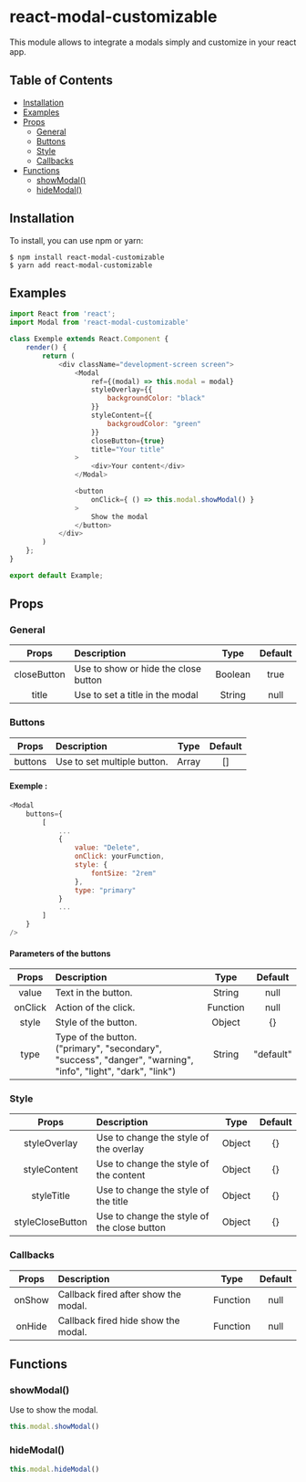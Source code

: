 # react-modal-customizable <!-- omit in toc -->
This module allows to integrate a modals simply and customize in your react app.

## Table of Contents <!-- omit in toc -->

- [Installation](#installation)
- [Examples](#examples)
- [Props](#props)
  - [General](#general)
  - [Buttons](#buttons)
  - [Style](#style)
  - [Callbacks](#callbacks)
- [Functions](#functions)
  - [showModal()](#showmodal)
  - [hideModal()](#hidemodal)

## Installation
To install, you can use npm or yarn:
```
$ npm install react-modal-customizable
$ yarn add react-modal-customizable
```

## Examples
``` js
import React from 'react';
import Modal from 'react-modal-customizable'

class Exemple extends React.Component {
    render() {
        return (
            <div className="development-screen screen">
                <Modal
                    ref={(modal) => this.modal = modal}
                    styleOverlay={{
                        backgroundColor: "black"
                    }}
                    styleContent={{
                        backgroudColor: "green"
                    }}
                    closeButton={true}
                    title="Your title"
                >
                    <div>Your content</div>
                </Modal>

                <button
                    onClick={ () => this.modal.showModal() }
                >
                    Show the modal
                </button>
            </div>
        )
    };
}

export default Example;
```

## Props
### General
|    Props    | Description                          |  Type   | Default |
| :---------: | :----------------------------------- | :-----: | :-----: |
| closeButton | Use to show or hide the close button | Boolean |  true   |
|    title    | Use to set a title in the modal      | String  |  null   |

### Buttons
|  Props  | Description                 | Type  | Default |
| :-----: | :-------------------------- | :---: | :-----: |
| buttons | Use to set multiple button. | Array |   []    |

#### Exemple : <!-- omit in toc -->
``` js
<Modal
    buttons={
        [
            ...
            {
                value: "Delete",
                onClick: yourFunction,
                style: {
                    fontSize: "2rem"
                },
                type: "primary" 
            }
            ...
        ]
    }
/>
```
#### Parameters of the buttons <!-- omit in toc -->
|  Props  | Description                                                                                                         |   Type   |  Default  |
| :-----: | :------------------------------------------------------------------------------------------------------------------ | :------: | :-------: |
|  value  | Text in the button.                                                                                                 |  String  |   null    |
| onClick | Action of the click.                                                                                                | Function |   null    |
|  style  | Style of the button.                                                                                                |  Object  |    {}     |
|  type   | Type of the button. <br/> ("primary", "secondary", "success", "danger", "warning", "info", "light", "dark", "link") |  String  | "default" |


### Style
|      Props       | Description                                 |  Type  | Default |
| :--------------: | :------------------------------------------ | :----: | :-----: |
|   styleOverlay   | Use to change the style of the overlay      | Object |   {}    |
|   styleContent   | Use to change the style of the content      | Object |   {}    |
|    styleTitle    | Use to change the style of the title        | Object |   {}    |
| styleCloseButton | Use to change the style of the close button | Object |   {}    |


### Callbacks
|      Props       | Description                                 |  Type  | Default |
| :--------------: | :------------------------------------------ | :----: | :-----: |
|   onShow   | Callback fired after show the modal.      | Function |   null    |   
|   onHide   | Callback fired hide show the modal.      | Function |   null    |   

## Functions
### showModal()
Use to show the modal.
``` js
this.modal.showModal()
```

### hideModal()
``` js
this.modal.hideModal()
```